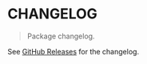 # CHANGELOG

> Package changelog.

See [GitHub Releases](https://github.com/stdlib-js/assert-is-nonnegative-integer-array/releases) for the changelog.